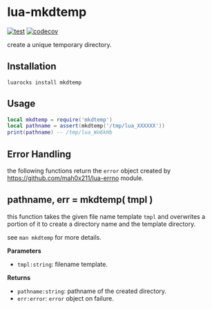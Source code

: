 # lua-mkdtemp

[![test](https://github.com/mah0x211/lua-mkdtemp/actions/workflows/test.yml/badge.svg)](https://github.com/mah0x211/lua-mkdtemp/actions/workflows/test.yml)
[![codecov](https://codecov.io/gh/mah0x211/lua-mkdtemp/branch/master/graph/badge.svg)](https://codecov.io/gh/mah0x211/lua-mkdtemp)

create a unique temporary directory.


## Installation

```
luarocks install mkdtemp
```


## Usage

```lua
local mkdtemp = require('mkdtemp')
local pathname = assert(mkdtemp('/tmp/lua_XXXXXX'))
print(pathname) -- /tmp/lua_Wo6kHb
```


## Error Handling

the following functions return the `error` object created by https://github.com/mah0x211/lua-errno module.


## pathname, err = mkdtemp( tmpl )

this function takes the given file name template `tmpl` and overwrites a portion of it to create a directory name and the template directory.

see `man mkdtemp` for more details.

**Parameters**

- `tmpl:string`: filename template.

**Returns**

- `pathname:string`: pathname of the created directory.
- `err:error`: `error` object on failure.
